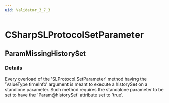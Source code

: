 ```yaml
---
uid: Validator_3_7_3
---
```


# CSharpSLProtocolSetParameter

## ParamMissingHistorySet

<!-- Description, Properties, ... sections are auto-generated. -->
<!-- REPLACE ME AUTO-GENERATION -->

### Details

Every overload of the 'SLProtocol.SetParameter' method having the 'ValueType timeInfo' argument is meant to execute a historySet on a standlone parameter.
Such method requires the standalone parameter to be set to have the 'Param@historySet' attribute set to 'true'.

<!-- Uncomment to add example code -->
<!--### Example code-->
